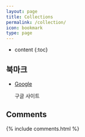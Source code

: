 ```yaml
---
layout: page
title: Collections
permalink: /collection/
icon: bookmark
type: page
---
```


* content
{:toc}

## 북마크 

* [Google](https://www.google.co.kr)

    구글 사이트

    

## Comments

{% include comments.html %}
